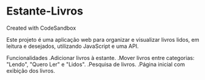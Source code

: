# Estante-Livros
Created with CodeSandbox

Este projeto é uma aplicação web para organizar e visualizar livros lidos, em leitura e desejados, utilizando JavaScript e uma API.

Funcionalidades
.Adicionar livros à estante.
.Mover livros entre categorias: "Lendo", "Quero Ler" e "Lidos".
.Pesquisa de livros.
.Página inicial com exibição dos livros.
